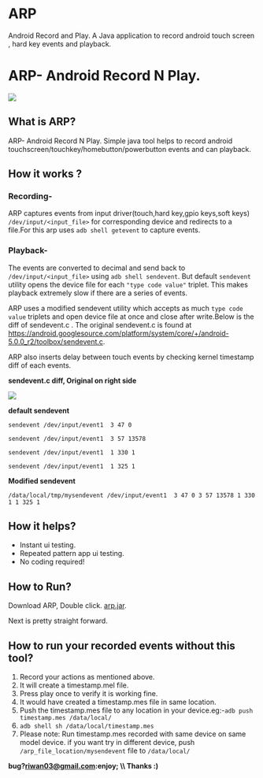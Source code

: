 # ARP
Android Record and Play. A Java application to record android touch screen , hard key events and playback.
# ARP- Android Record N Play.


![](https://raw.githubusercontent.com/rils/ARP/master/arp.PNG)

## What is ARP?

ARP- Android Record N Play. Simple java tool helps to record android touchscreen/touchkey/homebutton/powerbutton events and can playback. 
## How it works ?

### Recording-
ARP captures events from input driver(touch,hard key,gpio keys,soft keys) `/dev/input/<input_file>` for corresponding device and redirects to a file.For this arp uses `adb shell getevent` to capture events. 

### Playback-
The events <type code value> are converted to decimal and send back to `/dev/input/<input_file>` using `adb shell sendevent`. But default `sendevent` utility opens the device file for each `"type code value"` triplet. This makes playback extremely slow if there are a series of events. 

 ARP uses a modified sendevent utility which accepts as much `type code value` triplets and open device file at once and close after write.Below is the diff of sendevent.c . The original sendevent.c is found at https://android.googlesource.com/platform/system/core/+/android-5.0.0_r2/toolbox/sendevent.c.

ARP also inserts delay between touch events by checking kernel timestamp diff of each events.


**sendevent.c diff, Original on right side**


![](https://raw.githubusercontent.com/rils/ARP/master/senevent_diff.PNG)

**default sendevent**

`sendevent /dev/input/event1  3 47 0`

`sendevent /dev/input/event1  3 57 13578`

`sendevent /dev/input/event1  1 330 1`

`sendevent /dev/input/event1  1 325 1`

**Modified sendevent**

`/data/local/tmp/mysendevent /dev/input/event1  3 47 0 3 57 13578 1 330 1 1 325 1`


## How it helps?

* Instant ui testing.
* Repeated pattern app ui testing.
* No coding required!

## How to Run?

Download ARP, Double click. [arp.jar](https://github.com/rils/ARP/blob/master/bin/com/ours/tester/arp.jar?raw=true). 


Next is pretty straight forward.

## How to run your recorded events without this tool?

1. Record your actions as mentioned above.
2. It will create a timestamp.mel file.
3. Press play once to verify it is working fine.
4. It would have created a timestamp.mes file in same location.
5. Push the timestamp.mes file to any location in your device.eg:-`adb push timestamp.mes /data/local/`
6. `adb shell sh /data/local/timestamp.mes`
7. Please note: Run timestamp.mes recorded with same device on same model device. 
   if you want try in different device, push `/arp_file_location/mysendevent` file to `/data/local/`

**bug?riwan03@gmail.com:enjoy; \\\\ Thanks :)**

